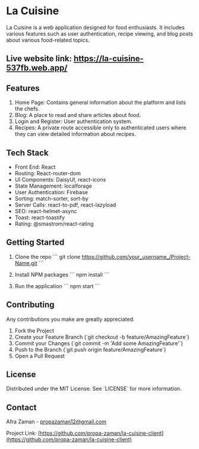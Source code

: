 # La Cuisine

La Cuisine is a web application designed for food enthusiasts. It includes various features such as user authentication, recipe viewing, and blog posts about various food-related topics. 

## Live website link: https://la-cuisine-537fb.web.app/

## Features

1. Home Page: Contains general information about the platform and lists the chefs.
2. Blog: A place to read and share articles about food.
3. Login and Register: User authentication system.
4. Recipes: A private route accessible only to authenticated users where they can view detailed information about recipes.

## Tech Stack

- Front End: React
- Routing: React-router-dom
- UI Components: DaisyUI, react-icons
- State Management: localforage
- User Authentication: Firebase
- Sorting: match-sorter, sort-by
- Server Calls: react-to-pdf, react-lazyload
- SEO: react-helmet-async
- Toast: react-toastify
- Rating: @smastrom/react-rating

## Getting Started

1. Clone the repo
\`\`\`
git clone https://github.com/your_username_/Project-Name.git
\`\`\`

2. Install NPM packages
\`\`\`
npm install
\`\`\`

3. Run the application
\`\`\`
npm start
\`\`\`

## Contributing

Any contributions you make are greatly appreciated.

1. Fork the Project
2. Create your Feature Branch (\`git checkout -b feature/AmazingFeature\`)
3. Commit your Changes (\`git commit -m 'Add some AmazingFeature'\`)
4. Push to the Branch (\`git push origin feature/AmazingFeature\`)
5. Open a Pull Request

## License

Distributed under the MIT License. See \`LICENSE\` for more information.

## Contact

Afra Zaman - propazaman12@gmail.com

Project Link: [https://github.com/propa-zaman/la-cuisine-client](https://github.com/propa-zaman/la-cuisine-client)
